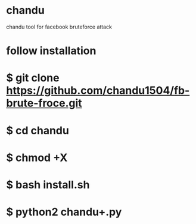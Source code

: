 # chandu
chandu tool for facebook bruteforce attack 
# follow installation 
# $ git clone https://github.com/chandu1504/fb-brute-froce.git
# $ cd chandu
# $ chmod +X 
# $ bash install.sh
# $ python2 chandu+.py
